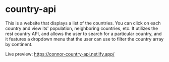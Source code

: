 # country-api
This is a website that displays a list of the countries. You can click on each country and view its' population, neighboring countries, etc. It utilizes the rest country API, and allows the user to search for a particular country, and it features a dropdown menu that the user can use to filter the country array by continent.

Live preview: https://connor-country-api.netlify.app/